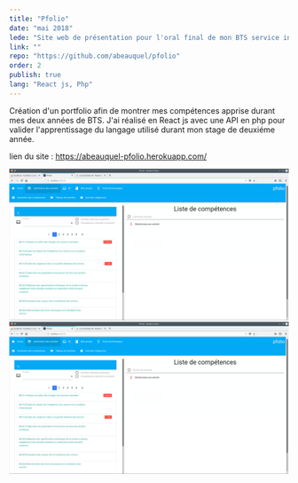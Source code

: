 ```yaml
---
title: "Pfolio"
date: "mai 2018"
lede: "Site web de présentation pour l'oral final de mon BTS service informatique au organisation."
link: ""
repo: "https://github.com/abeauquel/pfolio"
order: 2
publish: true
lang: "React js, Php"
---
```


Création d'un portfolio afin de montrer mes compétences
 apprise durant mes deux années de BTS. J'ai réalisé en React js avec une API en php pour valider l'apprentissage
du langage utilisé durant mon stage de deuxiéme année.

lien du site : https://abeauquel-pfolio.herokuapp.com/

<div class="blog-inset">
  <hidden>
    <img src='projet3.png' />
    <img src='projet3.png' />
  </hidden>
  <zoom-image src='projet3.png' zoomSrc='projet3.png' ></zoom-image>
</div>